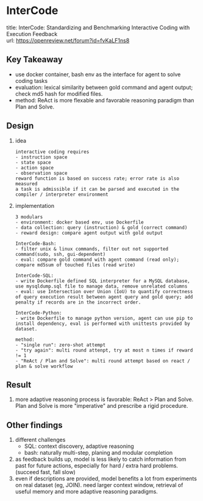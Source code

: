 # InterCode
title: InterCode: Standardizing and Benchmarking Interactive Coding with Execution Feedback  
url: https://openreview.net/forum?id=fvKaLF1ns8  

## Key Takeaway 
- use docker container, bash env as the interface for agent to solve coding tasks
- evaluation: lexical similarity between gold command and agent output; check md5 hash for modified files.
- method: ReAct is more flexable and favorable reasoning paradigm than Plan and Solve.

## Design
1. idea
    ```
    interactive coding requires
    - instruction space
    - state space
    - action space
    - observation space
    reward function is based on success rate; error rate is also measured
    a task is admissible if it can be parsed and executed in the compiler / interpreter environment 
    ```

2. implementation
    ```
    3 modulars
    - environment: docker based env, use Dockerfile
    - data collection: query (instruction) & gold (correct command)
    - reward design: compare agent output with gold output 

    InterCode-Bash:
    - filter unix & linux commands, filter out not supported command(sudo, ssh, gui-dependent)
    - eval: compare gold command with agent command (read only); compare md5sum of touched files (read write)

    InterCode-SQL:
    - write Dockerfile defined SQL interpreter for a MySQL database, use mysqldump.sql file to manage data, remove unrelated columns
    - eval: use Intersection over Union (IoU) to quantify correctness of query execution result between agent query and gold query; add penalty if records are in the incorrect order.

    InterCode-Python:
    - write Dockerfile to manage python version, agent can use pip to install dependency, eval is performed with unittests provided by dataset. 

    method:
    - "single run": zero-shot attempt
    - "try again": multi round attenpt, try at most n times if reward != 1
    - "ReAct / Plan and Solve": multi round attempt based on react / plan & solve workflow
    ```

## Result
1. more adaptive reasoning process is favorable: ReAct > Plan and Solve. Plan and Solve is more "imperative" and prescribe a rigid procedure. 

## Other findings
1. different challenges
    - SQL: context discovery, adaptive reasoning
    - bash: naturally multi-step, planing and modular completion
2. as feedback builds up, model is less likely to catch information from past for future actions, especially for hard / extra hard problems. (succeed fast, fall slow)
3. even if descriptions are provided, model benefits a lot from experiments on real dataset (eg, JOIN). need larger context window, retrieval of useful memory and more adaptive reasoning paradigms.
